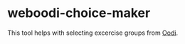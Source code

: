 # weboodi-choice-maker

This tool helps with selecting excercise groups from [Oodi](http://oodi.aalto.fi).
